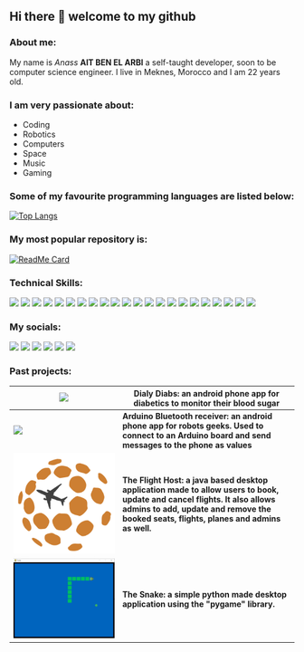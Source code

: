 


## Hi there 👋 welcome to my github 
### About me:
My name is *Anass* **AIT BEN EL ARBI** a self-taught developer, soon to be computer science engineer. I live in Meknes, Morocco and I am 22 years old.

### I am very passionate about: 
- Coding
- Robotics
- Computers
- Space
- Music
- Gaming

### Some of my favourite programming languages are listed below: 

[![Top Langs](https://github-readme-stats.vercel.app/api/top-langs/?username=Anass-ABEA&layout=compact)](https://github.com/anuraghazra/github-readme-stats)

### My most popular repository is: 

[![ReadMe Card](https://github-readme-stats.vercel.app/api/pin/?username=Anass-ABEA&repo=Covid-19-Database-Updater)](https://github.com/Anass-ABEA/Covid-19-Database-Updater)

### Technical Skills:
<img src = "https://img.shields.io/badge/-HTML5-E34F26?style=flat&logo=html5&logoColor=white"> <img src = "https://img.shields.io/badge/-CSS3-1572B6?style=flat&logo=css3&logoColor=white"> <img src="https://img.shields.io/badge/-Bootstrap-563D7C?style=flat&logo=bootstrap&logoColor=white"> 
<img src="https://img.shields.io/badge/-JavaScript-black?style=flat&logo=javascript&logoColor=eed718"> <img src="https://img.shields.io/badge/-PHP-5466b8?style=flat&logo=php&logoColor=white" > <img src="https://img.shields.io/badge/-React-161616?style=flat&logo=react&logoColor=00d9ff">
<img src="https://img.shields.io/badge/sqlite-%2307405e.svg?&style=flat&logo=sqlite&logoColor=white">
<img src="https://img.shields.io/badge/MongoDB-%234ea94b.svg?&style=flat&logo=mongodb&logoColor=white">
<img src="https://img.shields.io/badge/postgres-%23316192.svg?&style=flate&logo=postgresql&logoColor=white">
<img src="https://img.shields.io/badge/-C%20&%20C++-659ad2?style=flat&logo=c%2B%2B&logoColor=ffffff"> <img src="https://img.shields.io/badge/-Java 8-06305b?style=flat&logo=java&logoColor=white"> <img src="https://img.shields.io/badge/-Python%203-black?style=flat&logo=python&logoColor=white">
<img src="https://img.shields.io/badge/-Problem%20Solving-ffa804?style=flat"> <img src="https://img.shields.io/badge/-Database%20Management-4d008f?style=flat"> <img src="https://img.shields.io/badge/-Android-black?style=flat&logo=android"> 
<img src="https://img.shields.io/badge/-Machine%20Learning-102230?style=flat"> <img src="https://img.shields.io/badge/-Microsoft%20Word-164ead?style=flat&logo=microsoft%20word"> <img src="https://img.shields.io/badge/-Microsoft%20Excel-026f39?style=flat&logo=microsoft%20excel"> 
<img src="https://img.shields.io/badge/-Microsoft%20PowerPoint-b9361a?style=flat&logo=microsoft%20powerpoint">
<img src="https://img.shields.io/badge/-_Robot%20Operating%20System%20(ROS)_-b9361a?style=flat&color=blue">
<img src="https://img.shields.io/badge/-Visual%20Basic-lightgray?style=flat&logo=visual-studio-code">
<img src="https://img.shields.io/badge/-Visual%20Basic-gray?style=flat&logo=visual-basic-for-application">

### My socials:


[<img src = "https://img.shields.io/badge/WHATSAPP-%2325D366.svg?&style=for-the-badge&logo=whatsapp&logoColor=white">](shorturl.at/uHJK8) [<img src="https://img.shields.io/badge/youtube-%23FF0000.svg?&style=for-the-badge&logo=youtube&logoColor=white" target="_bank"/>](https://www.youtube.com/channel/UCTK0fGhApaJlERojmqmn_YQ) [<img src="https://img.shields.io/badge/linkedin-%230077B5.svg?&style=for-the-badge&logo=linkedin&logoColor=white" target="_bank" />](https://www.linkedin.com/in/anass-abea/) [<img src = "https://img.shields.io/badge/Steam-%23000000.svg?&style=for-the-badge&logo=steam&logoColor=white" target="_bank">](https://steamcommunity.com/profiles/76561198215851327/) [<img src = "https://img.shields.io/badge/Stackoverflow-lightgrey.svg?logo=stackoverflow&style=for-the-badge&logoColor=orange" target="_bank">](https://stackoverflow.com/users/11003330/anass-abea) [<img src = "https://img.shields.io/badge/github-black.svg?logo=github&style=for-the-badge&logoColor=white" target="_bank">](https://stackoverflow.com/users/11003330/anass-abea)

### Past projects: 


| [<img src="https://lh3.googleusercontent.com/ZpPWnsxBPOP83XX5jg0TxeNpUo83zP1ZPPK_-3plTlweu8NW799NybFLqpJp-aNtwQ=s180-rw">](https://play.google.com/store/apps/details?id=com.Johnabea.test_total&hl=en) | Dialy Diabs: an android phone app for diabetics to monitor their blood sugar|
|--|--|
| [<img src="https://lh3.googleusercontent.com/QhlSFPLlmgobiBViL-1Qo77ToGWt06j-B2blx9WYu_cCPrLgYR5SsR3o4ccl0XKcsDk=w720-h310-rw">](https://play.google.com/store/apps/details?id=com.Johnabe.emicatronic&hl=en) | <strong>Arduino Bluetooth receiver: an android phone app for robots geeks. Used to connect to an Arduino board and send messages to the phone as values</strong>|
| [<img src="https://raw.githubusercontent.com/Anass-ABEA/Project-Java/master/img/logo.png">](https://www.youtube.com/watch?v=SdymGkNBtsw&ab_channel=AnassAITBENELARBI) | <strong>The Flight Host: a java based desktop application made to allow users to book, update and cancel flights. It also allows admins to add, update and remove the booked seats, flights, planes and admins as well. </strong>|
| [<img src="https://github.com/Anass-ABEA/SnakePython/blob/master/screenshots/snake.png?raw=true">](https://github.com/Anass-ABEA/SnakePython) | <strong>The Snake: a simple python made desktop application using the "pygame" library. </strong>|


